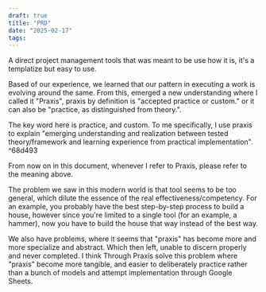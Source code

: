 ```yaml
---
draft: true
title: "PRD"
date: "2025-02-17"
tags: 
---
```

A direct project management tools that was meant to be use how it is, it's a templatize but easy to use.

Based of our experience, we learned that our pattern in executing a work is evolving around the same. From this, emerged a new understanding where I called it "Praxis", praxis by definition is "accepted practice or custom." or it can also be "practice, as distinguished from theory.".

The key word here is practice, and custom. To me specifically, I use praxis to explain "emerging understanding and realization between tested theory/framework and learning experience from practical implementation". ^68d493

From now on in this document, whenever I refer to Praxis, please refer to the meaning above.

The problem we saw in this modern world is that tool seems to be too general, which dilute the essence of the real effectiveness/competency. For an example, you probably have the best step-by-step process to build a house, however since you're limited to a single tool (for an example, a hammer), now you have to build the house that way instead of the best way. 

We also have problems, where it seems that "praxis" has become more and more specialize and abstract. Which then left, unable to discern properly and never completed. I think Through Praxis solve this problem where "praxis" become more tangible, and easier to deliberately practice rather than a bunch of models and attempt implementation through Google Sheets.
